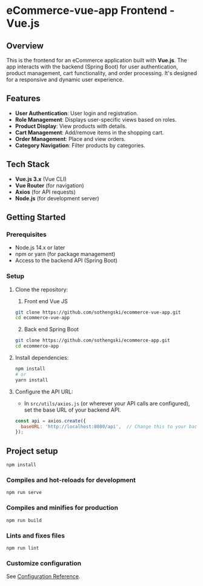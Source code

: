 # eCommerce-vue-app Frontend - Vue.js

## Overview
This is the frontend for an eCommerce application built with **Vue.js**. The app interacts with the backend (Spring Boot) for user authentication, product management, cart functionality, and order processing. It's designed for a responsive and dynamic user experience.

## Features
- **User Authentication**: User login and registration.
- **Role Management**: Displays user-specific views based on roles.
- **Product Display**: View products with details.
- **Cart Management**: Add/remove items in the shopping cart.
- **Order Management**: Place and view orders.
- **Category Navigation**: Filter products by categories.

## Tech Stack
- **Vue.js 3.x** (Vue CLI)
- **Vue Router** (for navigation)
- **Axios** (for API requests)
- **Node.js** (for development server)

## Getting Started

### Prerequisites
- Node.js 14.x or later
- npm or yarn (for package management)
- Access to the backend API (Spring Boot)

### Setup

1. Clone the repository:
   1. Front end Vue JS
    ```bash
    git clone https://github.com/sothengski/ecommerce-vue-app.git
    cd ecommerce-vue-app
    ```

   2. Back end Spring Boot
    ```bash
    git clone https://github.com/sothengski/ecommerce-app.git
    cd ecommerce-app
    ```

2. Install dependencies:
    ```bash
    npm install
    # or
    yarn install
    ```

3. Configure the API URL:
   - In `src/utils/axios.js` (or wherever your API calls are configured), set the base URL of your backend API.
   ```js
   const api = axios.create({
     baseURL: 'http://localhost:8080/api',  // Change this to your backend API URL
   });

## Project setup
```
npm install
```

### Compiles and hot-reloads for development
```
npm run serve
```

### Compiles and minifies for production
```
npm run build
```

### Lints and fixes files
```
npm run lint
```

### Customize configuration
See [Configuration Reference](https://cli.vuejs.org/config/).

